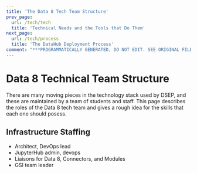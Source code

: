 ```yaml
---
title: 'The Data 8 Tech Team Structure'
prev_page:
  url: /tech/tech
  title: 'Technical Needs and the Tools that Do Them'
next_page:
  url: /tech/process
  title: 'The DataHub Deployment Process'
comment: "***PROGRAMMATICALLY GENERATED, DO NOT EDIT. SEE ORIGINAL FILES IN /content***"
---
```

# Data 8 Technical Team Structure

There are many moving pieces in the technology stack used by DSEP, and
these are maintained by a team of students and staff. This page describes
the roles of the Data 8 tech team and gives a rough idea for the skills that
each one should posess.

## Infrastructure Staffing
* Architect, DevOps lead
* JupyterHub admin, devops
* Liaisons for Data 8, Connectors, and Modules
* GSI team leader
